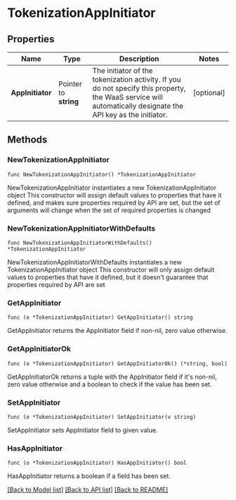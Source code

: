 # TokenizationAppInitiator

## Properties

Name | Type | Description | Notes
------------ | ------------- | ------------- | -------------
**AppInitiator** | Pointer to **string** | The initiator of the tokenization activity. If you do not specify this property, the WaaS service will automatically designate the API key as the initiator. | [optional] 

## Methods

### NewTokenizationAppInitiator

`func NewTokenizationAppInitiator() *TokenizationAppInitiator`

NewTokenizationAppInitiator instantiates a new TokenizationAppInitiator object
This constructor will assign default values to properties that have it defined,
and makes sure properties required by API are set, but the set of arguments
will change when the set of required properties is changed

### NewTokenizationAppInitiatorWithDefaults

`func NewTokenizationAppInitiatorWithDefaults() *TokenizationAppInitiator`

NewTokenizationAppInitiatorWithDefaults instantiates a new TokenizationAppInitiator object
This constructor will only assign default values to properties that have it defined,
but it doesn't guarantee that properties required by API are set

### GetAppInitiator

`func (o *TokenizationAppInitiator) GetAppInitiator() string`

GetAppInitiator returns the AppInitiator field if non-nil, zero value otherwise.

### GetAppInitiatorOk

`func (o *TokenizationAppInitiator) GetAppInitiatorOk() (*string, bool)`

GetAppInitiatorOk returns a tuple with the AppInitiator field if it's non-nil, zero value otherwise
and a boolean to check if the value has been set.

### SetAppInitiator

`func (o *TokenizationAppInitiator) SetAppInitiator(v string)`

SetAppInitiator sets AppInitiator field to given value.

### HasAppInitiator

`func (o *TokenizationAppInitiator) HasAppInitiator() bool`

HasAppInitiator returns a boolean if a field has been set.


[[Back to Model list]](../README.md#documentation-for-models) [[Back to API list]](../README.md#documentation-for-api-endpoints) [[Back to README]](../README.md)


